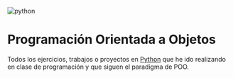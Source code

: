 ![python][1]
# Programación Orientada a Objetos


Todos los ejercicios, trabajos o proyectos en [Python][2] que he ido realizando en clase de programación y que siguen el paradigma de POO.


  [1]: http://www.how2code.co.uk/wp-content/themes/twentytwelve_child/images/Python_logo_100x100.jpg
  [2]: https://www.python.org/
